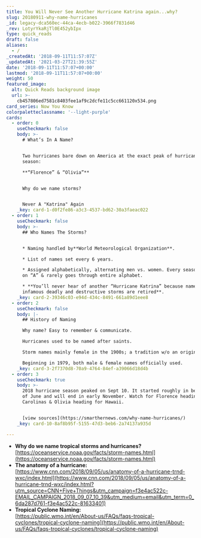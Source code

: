 ```yaml
---
title: You Will Never See Another Hurricane Katrina again...why?
slug: 20180911-why-name-hurricanes
_id: legacy-dca560ec-44ca-4ecb-b022-3966f7831d46
_rev: LotyrYkaRjTl0E452ybIpx
type: quick_reads
draft: false
aliases:
  - /
_createdAt: '2018-09-11T11:57:07Z'
_updatedAt: '2021-03-27T21:39:55Z'
date: '2018-09-11T11:57:07+00:00'
lastmod: '2018-09-11T11:57:07+00:00'
weight: 50
featured_image:
  alt: Quick Reads background image
  url: >-
    cb457806ed7581c8403fee1af9c2dcfe11c5cc661120x534.png
card_series: Now You Know
colorpaletteclassname: '--light-purple'
cards:
  - order: 0
    useCheckmark: false
    body: >-
      # What’s In A Name?


      Two hurricanes bare down on America at the exact peak of hurricane
      season:  

      **“Florence” & “Olivia”**


      Why do we name storms?


      Never A "Katrina" Again
    _key: card-1-d0f2fe86-a3c3-4537-bd62-30a3faeac022
  - order: 1
    useCheckmark: false
    body: >-
      ## Who Names The Storms?


      * Naming handled by**World Meteorological Organization**.

      * List of names set every 6 years.

      * Assigned alphabetically, alternating men vs. women. Every season starts
      on “A” & rarely goes through entire alphabet.

      * **You’ll never hear of another “Hurricane Katrina” because names of
      infamous deadly and destructive storms are retired**.
    _key: card-2-39346c03-e94d-434c-8491-661a89d1eee8
  - order: 2
    useCheckmark: false
    body: |-
      ## History of Naming

      Why name? Easy to remember & communicate.

      Hurricanes used to be named after saints.

      Storm names mainly female in the 1900s; a tradition w/o an origin.

      Beginning in 1979, both male & female names officially used.
    _key: card-3-2f7370d8-70a9-4764-84ef-a39066d18d4b
  - order: 3
    useCheckmark: true
    body: >-
      2018 hurricane season peaked on Sept 10. It started roughly in beginning
      of June and will end in early November. Watch for Florence heading for the
      Carolinas & Olivia heading for Hawaii.


      [view sources](https://smarthernews.com/why-name-hurricanes/)
    _key: card-10-8af8b95f-5155-47d3-beb6-2a74137a935d

---
```

* **Why do we name tropical storms and hurricanes?**  
[https://oceanservice.noaa.gov/facts/storm-names.html](https://oceanservice.noaa.gov/facts/storm-names.html)
* **The anatomy of a hurricane:**  
[https://www.cnn.com/2018/09/05/us/anatomy-of-a-hurricane-trnd-wxc/index.html](https://www.cnn.com/2018/09/05/us/anatomy-of-a-hurricane-trnd-wxc/index.html?utm_source=CNN+Five+Things&utm_campaign=f3e4ac522c-EMAIL_CAMPAIGN_2018_09_07_10_39&utm_medium=email&utm_term=0_6da287d761-f3e4ac522c-81633401)
* **Tropical Cyclone Naming:**  
[https://public.wmo.int/en/About-us/FAQs/faqs-tropical-cyclones/tropical-cyclone-naming](https://public.wmo.int/en/About-us/FAQs/faqs-tropical-cyclones/tropical-cyclone-naming)